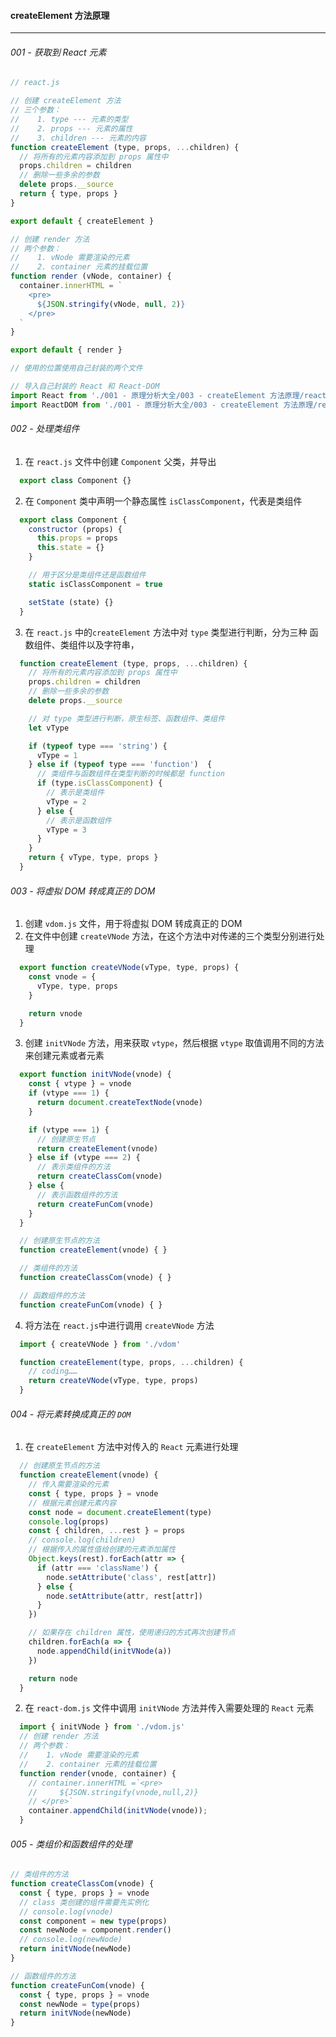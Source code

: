 #### createElement 方法原理
---

###### 001 - 获取到 React 元素
```jsx
// react.js

// 创建 createElement 方法
// 三个参数：
//    1. type --- 元素的类型
//    2. props --- 元素的属性
//    3. children --- 元素的内容
function createElement (type, props, ...children) {
  // 将所有的元素内容添加到 props 属性中
  props.children = children
  // 删除一些多余的参数
  delete props.__source
  return { type, props }
}

export default { createElement }

```

```jsx
// 创建 render 方法
// 两个参数：
//    1. vNode 需要渲染的元素
//    2. container 元素的挂载位置
function render (vNode, container) {
  container.innerHTML = `
    <pre>
      ${JSON.stringify(vNode, null, 2)}
    </pre>
  `
}

export default { render }

```

```jsx
// 使用的位置使用自己封装的两个文件

// 导入自己封装的 React 和 React-DOM
import React from './001 - 原理分析大全/003 - createElement 方法原理/react.js'
import ReactDOM from './001 - 原理分析大全/003 - createElement 方法原理/react-dom.js'
```



###### 002 - 处理类组件
1. 在 `react.js` 文件中创建 `Component` 父类，并导出
  ```jsx
    export class Component {}
  ```
2. 在 `Component` 类中声明一个静态属性 `isClassComponent`，代表是类组件
  ```jsx
    export class Component {
      constructor (props) {
        this.props = props
        this.state = {}
      }

      // 用于区分是类组件还是函数组件
      static isClassComponent = true

      setState (state) {}
    }
  ```
3. 在 `react.js` 中的`createElement` 方法中对 `type` 类型进行判断，分为三种 函数组件、类组件以及字符串，
  ```jsx
    function createElement (type, props, ...children) {
      // 将所有的元素内容添加到 props 属性中
      props.children = children
      // 删除一些多余的参数
      delete props.__source

      // 对 type 类型进行判断，原生标签、函数组件、类组件
      let vType

      if (typeof type === 'string') {
        vType = 1
      } else if (typeof type === 'function')  {
        // 类组件与函数组件在类型判断的时候都是 function
        if (type.isClassComponent) {
          // 表示是类组件
          vType = 2
        } else {
          // 表示是函数组件
          vType = 3
        }
      }
      return { vType, type, props }
    }
  ```

###### 003 - 将虚拟 DOM 转成真正的 DOM
1. 创建 `vdom.js` 文件，用于将虚拟 DOM 转成真正的 DOM
2. 在文件中创建 `createVNode` 方法，在这个方法中对传递的三个类型分别进行处理
  ```jsx
    export function createVNode(vType, type, props) {
      const vnode = {
        vType, type, props
      }

      return vnode
    }
  ```
3. 创建 `initVNode` 方法，用来获取 `vtype`，然后根据 `vtype` 取值调用不同的方法来创建元素或者元素
  ```jsx
    export function initVNode(vnode) {
      const { vtype } = vnode
      if (vtype === 1) {
        return document.createTextNode(vnode)
      }

      if (vtype === 1) {
        // 创建原生节点
        return createElement(vnode)
      } else if (vtype === 2) {
        // 表示类组件的方法
        return createClassCom(vnode)
      } else {
        // 表示函数组件的方法
        return createFunCom(vnode)
      }
    }

    // 创建原生节点的方法
    function createElement(vnode) { }

    // 类组件的方法
    function createClassCom(vnode) { }

    // 函数组件的方法
    function createFunCom(vnode) { }
  ```
4. 将方法在 `react.js`中进行调用 `createVNode` 方法
  ```jsx
    import { createVNode } from './vdom'
  ```
  ```jsx
    function createElement(type, props, ...children) {
      // coding……
      return createVNode(vType, type, props)
    }
  ```


###### 004 - 将元素转换成真正的 `DOM`
1. 在 `createElement` 方法中对传入的 `React` 元素进行处理
```jsx
  // 创建原生节点的方法
  function createElement(vnode) {
    // 传入需要渲染的元素
    const { type, props } = vnode
    // 根据元素创建元素内容
    const node = document.createElement(type)
    console.log(props)
    const { children, ...rest } = props
    // console.log(children)
    // 根据传入的属性值给创建的元素添加属性
    Object.keys(rest).forEach(attr => {
      if (attr === 'className') {
        node.setAttribute('class', rest[attr])
      } else {
        node.setAttribute(attr, rest[attr])
      }
    })

    // 如果存在 children 属性，使用递归的方式再次创建节点
    children.forEach(a => {
      node.appendChild(initVNode(a))
    })

    return node
  }
```

2. 在 `react-dom.js` 文件中调用 `initVNode` 方法并传入需要处理的 `React` 元素
```jsx
  import { initVNode } from './vdom.js'
  // 创建 render 方法
  // 两个参数：
  //    1. vNode 需要渲染的元素
  //    2. container 元素的挂载位置
  function render(vnode, container) {
    // container.innerHTML =`<pre>
    //     ${JSON.stringify(vnode,null,2)}
    // </pre>`
    container.appendChild(initVNode(vnode));
  }
```

###### 005 - 类组价和函数组件的处理
```jsx
// 类组件的方法
function createClassCom(vnode) {
  const { type, props } = vnode
  // class 类创建的组件需要先实例化
  // console.log(vnode)
  const component = new type(props)
  const newNode = component.render()
  // console.log(newNode)
  return initVNode(newNode)
}

// 函数组件的方法
function createFunCom(vnode) {
  const { type, props } = vnode
  const newNode = type(props)
  return initVNode(newNode)
}
```